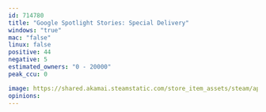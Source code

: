 ```yaml
---
id: 714780
title: "Google Spotlight Stories: Special Delivery"
windows: "true"
mac: "false"
linux: false
positive: 44
negative: 5
estimated_owners: "0 - 20000"
peak_ccu: 0

image: https://shared.akamai.steamstatic.com/store_item_assets/steam/apps/714780/header.jpg?t=1513278467
opinions:
---
```

